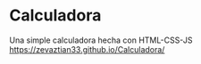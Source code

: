 # Calculadora
Una simple calculadora hecha con HTML-CSS-JS
https://zevaztian33.github.io/Calculadora/
